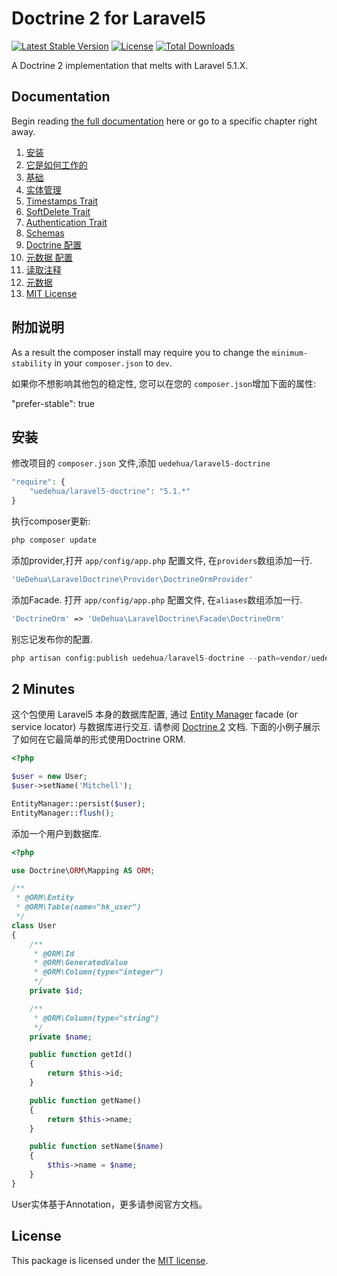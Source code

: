 # Doctrine 2 for Laravel5

[![Latest Stable Version](https://poser.pugx.org/uedehua/laravel5-doctrine/version.png)](https://packagist.org/packages/uedehua/laravel5-doctrine)
[![License](https://poser.pugx.org/uedehua/laravel5-doctrine/license.png)](https://packagist.org/packages/uedehua/laravel5-doctrine)
[![Total Downloads](https://poser.pugx.org/uedehua/laravel5-doctrine/downloads.png)](https://packagist.org/packages/uedehua/laravel5-doctrine)

A Doctrine 2 implementation that melts with Laravel 5.1.X.

## Documentation

Begin reading [the full documentation](https://github.com/uedehua/laravel5-doctrine/wiki) here or go to a specific chapter right away.

1. [安装](https://github.com/uedehua/laravel5-doctrine/wiki/Installation)
2. [ 它是如何工作的](https://github.com/uedehua/laravel5-doctrine/wiki/How-It-Works)
  1. [基础](https://github.com/uedehua/laravel5-doctrine/wiki/Basics)
  2. [实体管理](https://github.com/uedehua/laravel5-doctrine/wiki/Entity-Manager)
  3. [Timestamps Trait](https://github.com/uedehua/laravel5-doctrine/wiki/Timestamps)
  4. [SoftDelete Trait](https://github.com/uedehua/laravel5-doctrine/wiki/Soft-Deleting)
  5. [Authentication Trait](https://github.com/uedehua/laravel5-doctrine/wiki/Authentication)
3. [Schemas](https://github.com/uedehua/laravel5-doctrine/wiki/Schemas)
4. [Doctrine 配置](https://github.com/uedehua/laravel5-doctrine/wiki/Doctrine-Configuration)
  1. [元数据 配置](https://github.com/uedehua/laravel5-doctrine/wiki/Metadata-Configuration)
  2. [读取注释](https://github.com/uedehua/laravel5-doctrine/wiki/Annotation-Reader)
  3. [元数据](https://github.com/uedehua/laravel5-doctrine/wiki/Metadata)
5. [MIT License](https://github.com/uedehua/laravel5-doctrine/blob/master/LICENSE)

## 附加说明

As a result the composer install may require you to change
the `minimum-stability` in your `composer.json` to `dev`.

如果你不想影响其他包的稳定性, 您可以在您的 `composer.json`增加下面的属性:

"prefer-stable": true

## 安装

修改项目的 `composer.json` 文件,添加 `uedehua/laravel5-doctrine`

```php
"require": {
    "uedehua/laravel5-doctrine": "5.1.*"
}
```

执行composer更新:

```php
php composer update
```

添加provider,打开 `app/config/app.php` 配置文件, 在`providers`数组添加一行.

```php
'UeDehua\LaravelDoctrine\Provider\DoctrineOrmProvider'
```

添加Facade. 打开 `app/config/app.php` 配置文件, 在`aliases`数组添加一行.

```php
'DoctrineOrm' => 'UeDehua\LaravelDoctrine\Facade\DoctrineOrm'
```

别忘记发布你的配置.

```php
php artisan config:publish uedehua/laravel5-doctrine --path=vendor/uedehua/laravel5-doctrine/config
```

## 2 Minutes

这个包使用 Laravel5 本身的数据库配置, 通过 [Entity Manager](https://github.com/uedehua/laravel5-doctrine/wiki/Entity-Manager) facade (or service locator) 与数据库进行交互.
请参阅 [Doctrine 2](http://docs.doctrine-project.org/projects/doctrine-orm/en/latest/index.html) 文档.
下面的小例子展示了如何在它最简单的形式使用Doctrine ORM.

```php
<?php

$user = new User;
$user->setName('Mitchell');

EntityManager::persist($user);
EntityManager::flush();
```

添加一个用户到数据库.

```php
<?php

use Doctrine\ORM\Mapping AS ORM;

/**
 * @ORM\Entity
 * @ORM\Table(name="hk_user")
 */
class User
{
    /**
     * @ORM\Id
     * @ORM\GeneratedValue
     * @ORM\Column(type="integer")
     */
    private $id;

    /**
     * @ORM\Column(type="string")
     */
    private $name;

    public function getId()
    {
        return $this->id;
    }

    public function getName()
    {
        return $this->name;
    }

    public function setName($name)
    {
        $this->name = $name;
    }
}
```

User实体基于Annotation，更多请参阅官方文档。

## License

This package is licensed under the [MIT license](https://github.com/uedehua/laravel5-doctrine/blob/master/LICENSE).
